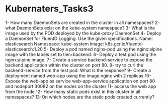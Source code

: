 # Kubernaters_Tasks3
1- How many DaemonSets are created in the cluster in all namespaces?
2- what DaemonSets exist on the kube-system namespace?
3- What is the image used by the POD deployed by the kube-proxy
DaemonSet
4- Deploy a DaemonSet for FluentD Logging. Use the given
specifications.
Name: elasticsearch
Namespace: kube-system
Image: k8s.gcr.io/fluentd-elasticsearch:1.20
5- Deploy a pod named nginx-pod using the nginx:alpine image with
the labels set to tier=backend.
6- Deploy a test pod using the nginx:alpine image.
7- Create a service backend-service to expose the backend
application within the cluster on port 80.
8- try to curl the backend-service from the test pod. What is the response?
9- Create a deployment named web-app using the image nginx with 2
replicas
10- Expose the web-app as service web-app-service application on
port 80 and nodeport 30082 on the nodes on the cluster
11- access the web app from the node
12- How many static pods exist in this cluster in all namespaces?
13-On which nodes are the static pods created currently?
